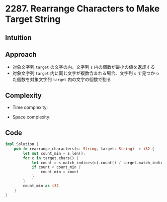# 2287. Rearrange Characters to Make Target String

## Intuition

## Approach
<!-- Describe your approach to solving the problem. -->
- 対象文字列 `target` の文字の内、文字列 `s` 内の個数が最小の値を返却する
- 対象文字列 `target` 内に同じ文字が複数含まれる場合、文字列 `s` で見つかった個数を対象文字列 `target` 内の文字の個数で割る

## Complexity

- Time complexity:
<!-- Add your time complexity here, e.g. $$O(n)$$ -->

- Space complexity:
<!-- Add your space complexity here, e.g. $$O(n)$$ -->

## Code

```rust
impl Solution {
    pub fn rearrange_characters(s: String, target: String) -> i32 {
        let mut count_min = s.len();
        for c in target.chars() {
            let count = s.match_indices(c).count() / target.match_indices(c).count();
            if count < count_min {
                count_min = count
            }
        }
        count_min as i32      
    }
}
```
